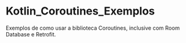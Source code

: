 # Kotlin_Coroutines_Exemplos
Exemplos de como usar a biblioteca Coroutines, inclusive com Room Database e Retrofit.
